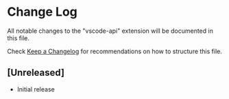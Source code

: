 # Change Log
All notable changes to the "vscode-api" extension will be documented in this file.

Check [Keep a Changelog](http://keepachangelog.com/) for recommendations on how to structure this file.

## [Unreleased]
- Initial release